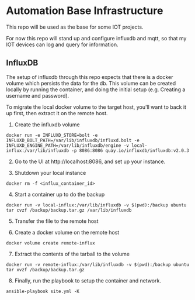 # Automation Base Infrastructure

This repo will be used as the base for some IOT projects.

For now this repo will stand up and configure influxdb and mqtt, so that my IOT devices can log and query for information.


## InfluxDB

The setup of influxdb through this repo expects that there is a docker volume which persists the data for the db. This volume can be created locally by running the container, and doing the initial setup (e.g. Creating a username and password).

To migrate the local docker volume to the target host, you'll want to back it up first, then extract it on the remote host.

1. Create the influxdb volume
``` shell
docker run -e INFLUXD_STORE=bolt -e INFLUXD_BOLT_PATH=/var/lib/influxdb/influxd.bolt -e INFLUXD_ENGINE_PATH=/var/lib/influxdb/engine -v local-influx:/var/lib/influxdb -p 8086:8086 quay.io/influxdb/influxdb:v2.0.3
```

2. Go to the UI at http://localhost:8086, and set up your instance.

3. Shutdown your local instance

``` shell
docker rm -f <influx_container_id>
```

4. Start a container up to do the backup

``` shell
docker run -v local-influx:/var/lib/influxdb -v $(pwd):/backup ubuntu tar cvzf /backup/backup.tar.gz /var/lib/influxdb
```

5. Transfer the file to the remote host

6. Create a docker volume on the remote host

``` shell
docker volume create remote-influx
```

7. Extract the contents of the tarball to the volume

``` shell
docker run -v remote-influx:/var/lib/influxdb -v $(pwd):/backup ubuntu tar xvzf /backup/backup.tar.gz
```


8. Finally, run the playbook to setup the container and network.

``` shell
ansible-playbook site.yml -K
```
